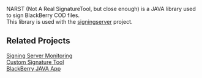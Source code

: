 NARST (Not A Real SignatureTool, but close enough) is a JAVA library used to sign BlackBerry COD files.  
This library is used with the [signingserver](https://github.com/hardisonbrewing/signingserver) project.

## Related Projects
[Signing Server Monitoring](https://github.com/hardisonbrewing/signingserver-com)  
[Custom Signature Tool](https://github.com/hardisonbrewing/signingserver)  
[BlackBerry JAVA App](https://github.com/hardisonbrewing/signingserver-bb)
